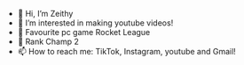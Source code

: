 - 👋 Hi, I’m Zeithy
- 👀 I’m interested in making youtube videos!
- 🌱 Favourite pc game Rocket League
- 💞️ Rank Champ 2
- 📫 How to reach me: TikTok, Instagram, youtube and Gmail!

<!---
Zeithy/Zeithy is a ✨ special ✨ repository because its `README.md` (this file) appears on your GitHub profile.
You can click the Preview link to take a look at your changes.
--->
